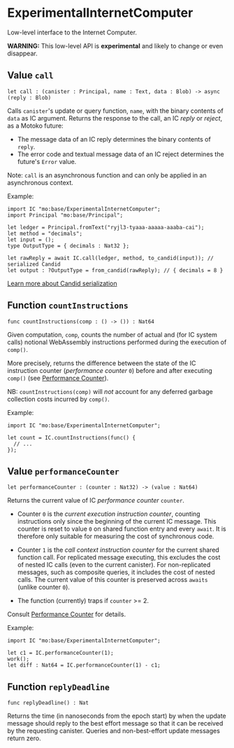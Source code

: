 # ExperimentalInternetComputer
Low-level interface to the Internet Computer.

**WARNING:** This low-level API is **experimental** and likely to change or even disappear.

## Value `call`
``` motoko no-repl
let call : (canister : Principal, name : Text, data : Blob) -> async (reply : Blob)
```

Calls ``canister``'s update or query function, `name`, with the binary contents of `data` as IC argument.
Returns the response to the call, an IC _reply_ or _reject_, as a Motoko future:

* The message data of an IC reply determines the binary contents of `reply`.
* The error code and textual message data of an IC reject determines the future's `Error` value.

Note: `call` is an asynchronous function and can only be applied in an asynchronous context.

Example:
```motoko no-repl
import IC "mo:base/ExperimentalInternetComputer";
import Principal "mo:base/Principal";

let ledger = Principal.fromText("ryjl3-tyaaa-aaaaa-aaaba-cai");
let method = "decimals";
let input = ();
type OutputType = { decimals : Nat32 };

let rawReply = await IC.call(ledger, method, to_candid(input)); // serialized Candid
let output : ?OutputType = from_candid(rawReply); // { decimals = 8 }
```

[Learn more about Candid serialization](https://internetcomputer.org/docs/current/motoko/main/reference/language-manual#candid-serialization)

## Function `countInstructions`
``` motoko no-repl
func countInstructions(comp : () -> ()) : Nat64
```

Given computation, `comp`, counts the number of actual and (for IC system calls) notional WebAssembly
instructions performed during the execution of `comp()`.

More precisely, returns the difference between the state of the IC instruction counter (_performance counter_ `0`) before and after executing `comp()`
(see [Performance Counter](https://internetcomputer.org/docs/current/references/ic-interface-spec#system-api-performance-counter)).

NB: `countInstructions(comp)` will _not_ account for any deferred garbage collection costs incurred by `comp()`.

Example:
```motoko no-repl
import IC "mo:base/ExperimentalInternetComputer";

let count = IC.countInstructions(func() {
  // ...
});
```

## Value `performanceCounter`
``` motoko no-repl
let performanceCounter : (counter : Nat32) -> (value : Nat64)
```

Returns the current value of IC _performance counter_ `counter`.

* Counter `0` is the _current execution instruction counter_, counting instructions only since the beginning of the current IC message.
  This counter is reset to value `0` on shared function entry and every `await`.
  It is therefore only suitable for measuring the cost of synchronous code.

* Counter `1` is the _call context instruction counter_  for the current shared function call.
  For replicated message executing, this excludes the cost of nested IC calls (even to the current canister).
  For non-replicated messages, such as composite queries, it includes the cost of nested calls.
  The current value of this counter is preserved across `awaits` (unlike counter `0`).

* The function (currently) traps if `counter` >= 2.

Consult [Performance Counter](https://internetcomputer.org/docs/current/references/ic-interface-spec#system-api-performance-counter) for details.

Example:
```motoko no-repl
import IC "mo:base/ExperimentalInternetComputer";

let c1 = IC.performanceCounter(1);
work();
let diff : Nat64 = IC.performanceCounter(1) - c1;
```

## Function `replyDeadline`
``` motoko no-repl
func replyDeadline() : Nat
```

Returns the time (in nanoseconds from the epoch start) by when the update message should
reply to the best effort message so that it can be received by the requesting canister.
Queries and non-best-effort update messages return zero.

